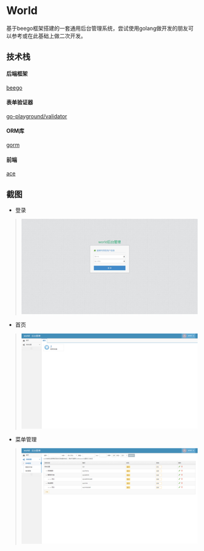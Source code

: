# World

基于beego框架搭建的一套通用后台管理系统，尝试使用golang做开发的朋友可以参考或在此基础上做二次开发。

## 技术栈

#### 后端框架

[beego](https://github.com/astaxie/beego)

#### 表单验证器

[go-playground/validator](https://github.com/go-playground/validator)

#### ORM库

[gorm](https://github.com/go-gorm/gorm)

#### 前端

[ace](https://github.com/bopoda/ace)

## 截图

- 登录

> ![登录](static/readme/login.png)

- 首页

> ![首页](static/readme/index.png)

- 菜单管理

> ![菜单管理](static/readme/menu.png)